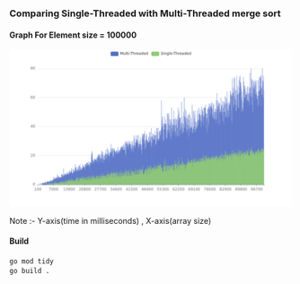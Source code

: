 ### Comparing Single-Threaded with Multi-Threaded merge sort

#### Graph For Element size = 100000 

<img src="./bar.png" />

Note :- Y-axis(time in milliseconds) , X-axis(array size)


#### Build

```bash
go mod tidy
go build .
```


